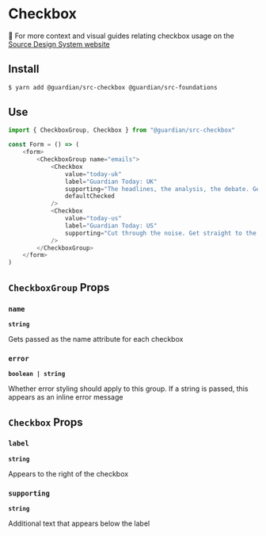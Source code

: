 # Checkbox

📣 For more context and visual guides relating checkbox usage on the [Source Design System website](https://zeroheight.com/2a1e5182b/p/466fad)

## Install

```sh
$ yarn add @guardian/src-checkbox @guardian/src-foundations
```

## Use

```js
import { CheckboxGroup, Checkbox } from "@guardian/src-checkbox"

const Form = () => (
    <form>
        <CheckboxGroup name="emails">
            <Checkbox
                value="today-uk"
                label="Guardian Today: UK"
                supporting="The headlines, the analysis, the debate. Get the whole picture from a source you trust."
                defaultChecked
            />
            <Checkbox
                value="today-us"
                label="Guardian Today: US"
                supporting="Cut through the noise. Get straight to the heart of the day’s breaking news in double-quick time."
            />
        </CheckboxGroup>
    </form>
)
```

## `CheckboxGroup` Props

### `name`

**`string`**

Gets passed as the name attribute for each checkbox

### `error`

**`boolean | string`**

Whether error styling should apply to this group. If a string is passed, this appears as an inline error message

## `Checkbox` Props

### `label`

**`string`**

Appears to the right of the checkbox

### `supporting`

**`string`**

Additional text that appears below the label
